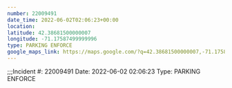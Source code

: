 ```yaml
---
number: 22009491
date_time: 2022-06-02T02:06:23+00:00
location: 
latitude: 42.38681500000007
longitude: -71.17587499999996
type: PARKING ENFORCE
google_maps_link: https://maps.google.com/?q=42.38681500000007,-71.17587499999996
---
```


;;;Incident #: 22009491   Date: 2022-06-02 02:06:23   Type: PARKING ENFORCE
